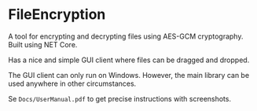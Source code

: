 # FileEncryption

A tool for encrypting and decrypting files using AES-GCM cryptography. Built using NET Core.

Has a nice and simple GUI client where files can be dragged and dropped.

The GUI client can only run on Windows. However, the main library can be used anywhere in other circumstances.

Se <code>Docs/UserManual.pdf</code> to get precise instructions with screenshots.

